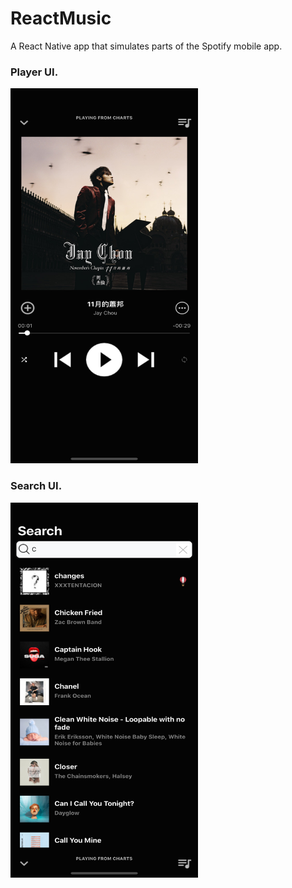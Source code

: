 # ReactMusic

A React Native app that simulates parts of the Spotify mobile app. 

### Player UI.  
<img src="./img/player.png" width="300" height="600" />

### Search UI.
<img src="./img/search.png" width="300" height="600" />
